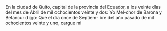 En la ciudad de Quito, capital de la provincia del Ecuador, a los veinte días del mes de Abril de mil ochocientos veinte y dos: Yo Mel-chor de Barona y Betancur dijgo: Que el día once de Septiem- bre del año pasado de mil ochocientos veinte y uno, cargue mi